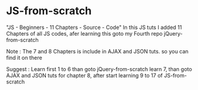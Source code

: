 # JS-from-scratch
"JS - Beginners - 11 Chapters - Source - Code" 
In this JS tuts I added 11 Chapters of all JS codes, afer learning this goto my Fourth repo jQuery-from-scratch

Note : The 7 and 8 Chapters is include in AJAX and JSON tuts. so you can find it on there

Suggest : Learn first 1 to 6 than goto jQuery-from-scratch learn 7, than goto AJAX and JSON tuts for chapter 8, after start learning 9 to 17 of JS-from-scratch
